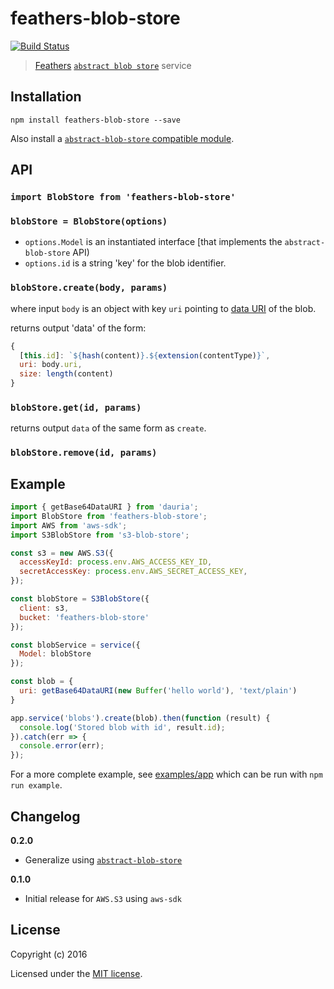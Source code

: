 # feathers-blob-store

[![Build Status](https://travis-ci.org/ahdinosaur/feathers-blob-store.png?branch=master)](https://travis-ci.org/ahdinosaur/feathers-blob-store)

> [Feathers](http://feathersjs.com) [`abstract blob store`](https://github.com/maxogden/abstract-blob-store) service

## Installation

```shell
npm install feathers-blob-store --save
```

Also install a [`abstract-blob-store` compatible module](https://github.com/maxogden/abstract-blob-store#some-modules-that-use-this).


## API

### `import BlobStore from 'feathers-blob-store'`

### `blobStore = BlobStore(options)`

- `options.Model` is an instantiated interface [that implements the `abstract-blob-store` API)
- `options.id` is a string 'key' for the blob identifier.

### `blobStore.create(body, params)`

where input `body` is an object with key `uri` pointing to [data URI](https://en.wikipedia.org/wiki/Data_URI_scheme) of the blob.

returns output 'data' of the form:

```js
{
  [this.id]: `${hash(content)}.${extension(contentType)}`,
  uri: body.uri,
  size: length(content)
}
```

### `blobStore.get(id, params)`

returns output `data` of the same form as `create`.

### `blobStore.remove(id, params)`

## Example

```js
import { getBase64DataURI } from 'dauria';
import BlobStore from 'feathers-blob-store';
import AWS from 'aws-sdk';
import S3BlobStore from 's3-blob-store';

const s3 = new AWS.S3({
  accessKeyId: process.env.AWS_ACCESS_KEY_ID,
  secretAccessKey: process.env.AWS_SECRET_ACCESS_KEY,
});

const blobStore = S3BlobStore({
  client: s3,
  bucket: 'feathers-blob-store'
});

const blobService = service({
  Model: blobStore
});

const blob = {
  uri: getBase64DataURI(new Buffer('hello world'), 'text/plain')
}

app.service('blobs').create(blob).then(function (result) {
  console.log('Stored blob with id', result.id);
}).catch(err => {
  console.error(err);
});
```

For a more complete example, see [examples/app](./examples/app.js) which can be run with `npm run example`.


## Changelog

__0.2.0__

- Generalize using [`abstract-blob-store`](https://github.com/maxogden/abstract-blob-store)

__0.1.0__

- Initial release for `AWS.S3` using `aws-sdk`

## License

Copyright (c) 2016

Licensed under the [MIT license](LICENSE).
